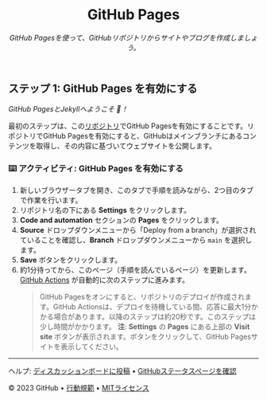 <header>

# GitHub Pages

_GitHub Pagesを使って、GitHubリポジトリからサイトやブログを作成しましょう。_

</header>

## ステップ 1: GitHub Pages を有効にする

_GitHub PagesとJekyllへようこそ :tada:！_

最初のステップは、この[リポジトリ](https://docs.github.com/en/get-started/quickstart/github-glossary#repository)でGitHub Pagesを有効にすることです。リポジトリでGitHub Pagesを有効にすると、GitHubはメインブランチにあるコンテンツを取得し、その内容に基づいてウェブサイトを公開します。

### :keyboard: アクティビティ: GitHub Pages を有効にする

1. 新しいブラウザータブを開き、このタブで手順を読みながら、2つ目のタブで作業を行います。
1. リポジトリ名の下にある **Settings** をクリックします。
1. **Code and automation** セクションの **Pages** をクリックします。
1. **Source** ドロップダウンメニューから「Deploy from a branch」が選択されていることを確認し、**Branch** ドロップダウンメニューから `main` を選択します。
1. **Save** ボタンをクリックします。
1. 約1分待ってから、このページ（手順を読んでいるページ）を更新します。[GitHub Actions](https://docs.github.com/en/actions) が自動的に次のステップに進みます。
   > GitHub Pagesをオンにすると、リポジトリのデプロイが作成されます。GitHub Actionsは、デプロイを待機している間、応答に最大1分かかる場合があります。以降のステップは約20秒です。このステップは少し時間がかかります。
   > **注**: **Settings** の **Pages** にある上部の **Visit site** ボタンが表示されます。ボタンをクリックして、GitHub Pagesサイトを表示してください。

<footer>

---

ヘルプ: [ディスカッションボードに投稿](https://github.com/orgs/skills/discussions/categories/github-pages) &bull; [GitHubステータスページを確認](https://www.githubstatus.com/)

&copy; 2023 GitHub &bull; [行動規範](https://www.contributor-covenant.org/version/2/1/code_of_conduct/code_of_conduct.md) &bull; [MITライセンス](https://gh.io/mit)

</footer>
